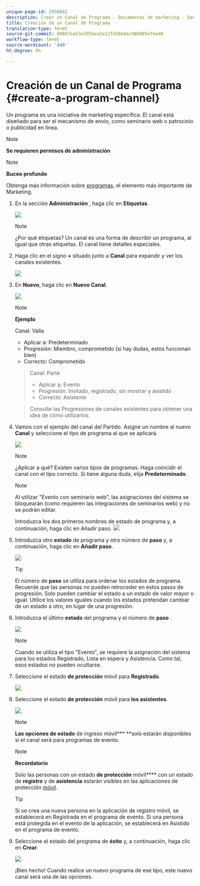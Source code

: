 ```yaml
---
unique-page-id: 2950682
description: Crear un Canal de Programa - Documentos de marketing - Documentación del producto
title: Creación de un Canal de Programa
translation-type: tm+mt
source-git-commit: 00887ea53e395bea3a11fd28e0ac98b085ef6ed8
workflow-type: tm+mt
source-wordcount: '440'
ht-degree: 0%

---
```



# Creación de un Canal de Programa {#create-a-program-channel}

Un programa es una iniciativa de marketing específica. El canal está diseñado para ser el mecanismo de envío, como seminario web o patrocinio o publicidad en línea.

>[!NOTE]
>
>**Se requieren permisos de administración**

>[!NOTE]
>
>**Buceo profundo**
>
>Obtenga más información sobre [programas](http://docs.marketo.com/display/docs/programs), el elemento más importante de Marketing.

1. En la sección **Administración** , haga clic en **Etiquetas**.

   ![](assets/image2014-9-24-12-3a57-3a27.png)

   >[!NOTE]
   >
   >¿Por qué etiquetas? Un canal es una forma de describir un programa, al igual que otras etiquetas. El canal tiene detalles especiales.

1. Haga clic en el signo **+** situado junto a **Canal** para expandir y ver los canales existentes.

   ![](assets/image2014-9-24-12-3a58-3a33.png)

1. En **Nuevo**, haga clic en **Nuevo Canal**.

   ![](assets/image2014-9-24-12-3a58-3a53.png)

   >[!NOTE]
   >
   >**Ejemplo**
   >
   >
   >Canal: Valla
   >
   >    
   >    
   >    * Aplicar a: Predeterminado
   >    * Progresión: Miembro, comprometido (si hay dudas, estos funcionan bien)
   >    * Correcto: Comprometido

   >    
   >    
   >Canal: Parte
   >
   >    
   >    
   >    * Aplicar a: Evento
   >    * Progresión: Invitado, registrado, sin mostrar y asistido
   >    * Correcto: Asistente

   >    
   >    
   >Consulte las Progresiones de canales existentes para obtener una idea de cómo utilizarlos.

1. Vamos con el ejemplo del canal del Partido. Asigne un nombre al nuevo **Canal** y seleccione el tipo de programa al que se aplicará.

   ![](assets/image2014-9-24-13-3a0-3a17.png)

   >[!NOTE]
   >
   >¿Aplicar a qué? Existen varios tipos de programas. Haga coincidir el canal con el tipo correcto. Si tiene alguna duda, elija **Predeterminado**.

   >[!NOTE]
   >
   >Al utilizar &quot;Evento con seminario web&quot;, las asignaciones del sistema se bloquearán (como requieren las integraciones de seminarios web) y no se podrán editar.

   Introduzca los dos primeros nombres de estado de programa y, a continuación, haga clic en Añadir paso.
   ![](assets/image2014-9-24-15-3a37-3a0.png)

1. Introduzca otro **estado** de programa y otro número de **paso** y, a continuación, haga clic en **Añadir paso**.

   ![](assets/image2014-9-24-15-3a37-3a30.png)

   >[!TIP]
   >
   >El número de **paso** se utiliza para ordenar los estados de programa. Recuerde que las personas no pueden retroceder en estos pasos de progresión. Solo pueden cambiar el estado a un estado de valor mayor o igual. Utilice los valores iguales cuando los estados pretendan cambiar de un estado a otro, en lugar de una progresión.

1. Introduzca el último **estado** del programa y el número de **paso** .

   ![](assets/image2014-9-24-15-3a39-3a15.png)

   >[!NOTE]
   >
   >Cuando se utiliza el tipo &quot;Evento&quot;, se requiere la asignación del sistema para los estados Registrado, Lista en espera y Asistencia. Como tal, esos estados no pueden ocultarse.

1. Seleccione el estado **de protección** móvil para **Registrado**.

   ![](assets/image2014-9-24-15-3a39-3a43.png)

1. Seleccione el estado **de protección** móvil para **los asistentes**.

   ![](assets/image2014-9-24-15-3a40-3a21.png)

   >[!NOTE]
   >
   >**Las opciones de estado** de ingreso móvil*** **solo estarán disponibles si el canal será para programas de evento.

   >[!NOTE]
   >
   >**Recordatorio**
   >
   >
   >Solo las personas con un estado **de protección** móvil**** con un estado de **registro** y de **asistencia** estarán visibles en las aplicaciones de protección [móvil](http://docs.marketo.com/display/docs/events).

   >[!TIP]
   >
   >Si se crea una nueva persona en la aplicación de registro móvil, se establecerá en Registrada en el programa de evento. Si una persona está protegida en el evento de la aplicación, se establecerá en Asistido en el programa de evento.

1. Seleccione el estado del programa de **éxito** y, a continuación, haga clic en **Crear**.

   ![](assets/image2014-9-24-15-3a42-3a54.png)

   ¡Bien hecho! Cuando realice un nuevo programa de ese tipo, este nuevo canal será una de las opciones.

